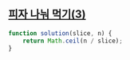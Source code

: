 ## <a href='https://school.programmers.co.kr/learn/courses/30/lessons/120816'>피자 나눠 먹기(3)</a>

```js
function solution(slice, n) {
    return Math.ceil(n / slice);
}
```